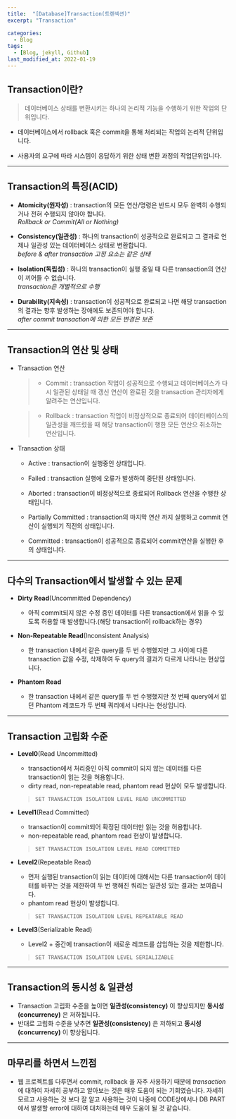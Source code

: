 ```yaml
---
title:  "[Database]Transaction(트렌섹션)"
excerpt: "Transaction"

categories:
  - Blog
tags:
  - [Blog, jekyll, Github]
last_modified_at: 2022-01-19
---
```


## Transaction이란? 

> 데이터베이스 상태를 변환시키는 하나의 논리적 기능을 수행하기 위한 작업의 단위입니다.

- 데이터베이스에서 rollback 혹은 commit을 통해 처리되는 작업의 논리적 단위입니다.

- 사용자의 요구에 따라 시스템이 응답하기 위한 상태 변환 과정의 작업단위입니다.

---

## Transaction의 특징(ACID)

- **Atomicity(원자성)** : transaction의 모든 연산/명령은 반드시 모두 완벽히 수행되거나 전혀 수행되지 않아야 합니다.   
*Rollback or Commit(All or Nothing)*

- **Consistency(일관성)** : 하나의 transaction이 성공적으로 완료되고 그 결과로 언제나 일관성 있는 데이터베이스 상태로 변환합니다.  
*before & after transaction 고정 요소는 같은 상태*

- **Isolation(독립성)** : 하나의 transaction이 실행 중일 때 다른 transaction의 연산이 끼어들 수 없습니다.   
*transaction은 개별적으로 수행*

- **Durability(지속성)** : transaction이 성공적으로 완료되고 나면 해당 transaction의 결과는 향후 발생하는 장애에도 보존되어야 합니다.   
*after commit transaction에 의한 모든 변경은 보존* 

---

## Transaction의 연산 및 상태

- Transaction 연산

    > - Commit : transaction 작업이 성공적으로 수행되고 데이터베이스가 다시 일관된 상태일 때 갱신 연산이 완료된 것을 transaction 관리자에게 알려주는 연산입니다.

    > - Rollback : transaction 작업이 비정상적으로 종료되어 데이터베이스의 일관성을 깨뜨렸을 때 해당 transaction이 행한 모든 연산으 취소하는 연산입니다.

- Transaction 상태

    - Active : transaction이 실행중인 상태입니다.

    - Failed : transaction 실행에 오류가 발생하여 중단된 상태입니다.
    
    - Aborted : transaction이 비정상적으로 종료되어 Rollback 연산을 수행한 상태입니다.

    - Partially Committed : transaction의 마지막 연산 까지 실행하고 commit 연산이 실행되기 직전의 상태입니다.
    
    - Committed : transaction이 성공적으로 종료되어 commit연산을 실행한 후의 상태입니다.
     
---

## 다수의 Transaction에서 발생할 수 있는 문제

- **Dirty Read**(Uncommitted Dependency)

    - 아직 commit되지 않은 수정 중인 데이터를 다른 transaction에서 읽을 수 있도록 허용할 때 발생합니다.(해당 transaction이 rollback하는 경우)
    

- **Non-Repeatable Read**(Inconsistent Analysis)

    - 한 transaction 내에서 같은 query를 두 번 수행했지만 그 사이에 다른 transaction 값을 수정, 삭제하여 두 query의 결과가 다르게 나타나는 현상입니다.
    
- **Phantom Read**

    - 한 transaction 내에서 같은 query를 두 번 수행했지만 첫 번째 query에서 없던 Phantom 레코드가 두 번째 쿼리에서 나타나는 현상입니다.


---

## Transaction 고립화 수준  

- **Level0**(Read Uncommitted)

    - transaction에서 처리중인 아직 commit이 되지 않는 데이터를 다른 transaction이 읽는 것을 허용합니다.
    - dirty read, non-repeatable read, phantom read 현상이 모두 발생합니다.

    > `SET TRANSACTION ISOLATION LEVEL READ UNCOMMITTED`

- **Level1**(Read Committed)

    - transaction이 commit되어 확정된 데이터만 읽는 것을 허용합니다.
    - non-repeatable read, phantom read 현상이 발생합니다.

    > `SET TRANSACTION ISOLATION LEVEL READ COMMITTED`

- **Level2**(Repeatable Read)

    - 먼저 실행된 transaction이 읽는 데이터에 대해서는 다른 transaction이 데이터를 바꾸는 것을 제한하여 두 번 행해진 쿼리는 일관성 있는 결과는 보여줍니다.
    - phantom read 현상이 발생합니다.

    > `SET TRANSACTION ISOLATION LEVEL REPEATABLE READ`

- **Level3**(Serializable Read)

    - Level2 + 중간에 transaction이 새로운 레코드를 삽입하는 것을 제한합니다. 
    
    > `SET TRANSACTION ISOLATION LEVEL SERIALIZABLE` 
  
---

## Transaction의 동시성 & 일관성 

- Transaction 고립화 수준을 높이면 **일관성(consistency)** 이 향상되지만 **동시성(concurrency)** 은 저하됩니다. 
- 반대로 고립화 수준을 낮추면 **일관성(consistency)** 은 저하되고 **동시성(concurrency)** 이 향상됩니다.


---

## 마무리를 하면서 느낀점

- 웹 프로젝트를 다루면서 commit, rollback 을 자주 사용하기 때문에 *transaction* 에 대하여 자세히 공부하고 알아보는 것은 매우 도움이 되는  기회였습니다. 자세히 모르고 사용하는 것 보다 잘 알고 사용하는 것이 나중에 CODE상에서나 DB PART에서 발생할 error에 대하여 대처하는데 매우 도움이 될 것 같습니다.
